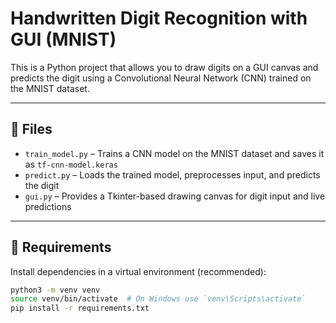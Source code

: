# Handwritten Digit Recognition with GUI (MNIST)

This is a Python project that allows you to draw digits on a GUI canvas and predicts the digit using a Convolutional Neural Network (CNN) trained on the MNIST dataset.

---

## 📁 Files

- `train_model.py` – Trains a CNN model on the MNIST dataset and saves it as `tf-cnn-model.keras`
- `predict.py` – Loads the trained model, preprocesses input, and predicts the digit
- `gui.py` – Provides a Tkinter-based drawing canvas for digit input and live predictions

---

## 🚀 Requirements

Install dependencies in a virtual environment (recommended):

```bash
python3 -m venv venv
source venv/bin/activate  # On Windows use `venv\Scripts\activate`
pip install -r requirements.txt
